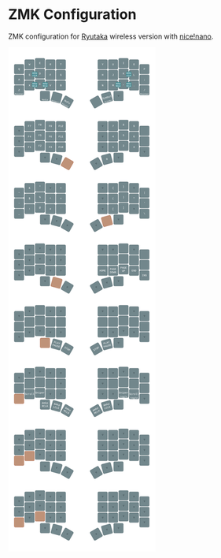 # ZMK Configuration

ZMK configuration for [Ryutaka](https://github.com/svviss/Ryutaka/tree/main) wireless
version with [nice!nano](https://nicekeyboards.com/nice-nano/).

![keymap](keymap-drawer/ryutaka.svg)